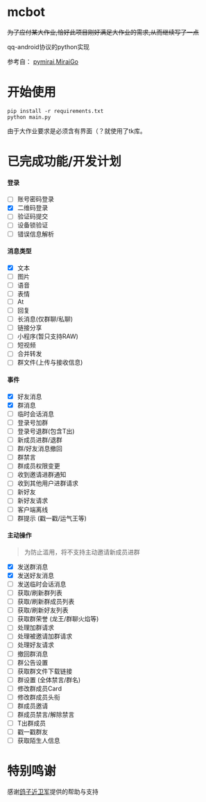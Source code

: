 # mcbot
~~为了应付某大作业,恰好此项目刚好满足大作业的需求,从而继续写了一点~~

qq-android协议的python实现

参考自：
[pymirai](https://github.com/synodriver/pymirai),[MiraiGo](https://github.com/Mrs4s/MiraiGo)

# 开始使用
    pip install -r requirements.txt
    python main.py

由于大作业要求是必须含有界面（？就使用了tk库。

# 已完成功能/开发计划
#### 登录
- [ ] 账号密码登录
- [x] 二维码登录
- [ ] 验证码提交
- [ ] 设备锁验证
- [ ] 错误信息解析

#### 消息类型
- [x] 文本
- [ ] 图片
- [ ] 语音
- [ ] 表情
- [ ] At
- [ ] 回复
- [ ] 长消息(仅群聊/私聊)
- [ ] 链接分享
- [ ] 小程序(暂只支持RAW)
- [ ] 短视频
- [ ] 合并转发
- [ ] 群文件(上传与接收信息)

#### 事件
- [x] 好友消息
- [x] 群消息
- [ ] 临时会话消息
- [ ] 登录号加群
- [ ] 登录号退群(包含T出)
- [ ] 新成员进群/退群
- [ ] 群/好友消息撤回 
- [ ] 群禁言
- [ ] 群成员权限变更
- [ ] 收到邀请进群通知
- [ ] 收到其他用户进群请求
- [ ] 新好友
- [ ] 新好友请求
- [ ] 客户端离线
- [ ] 群提示 (戳一戳/运气王等) 

#### 主动操作
> 为防止滥用，将不支持主动邀请新成员进群

- [x] 发送群消息
- [x] 发送好友消息
- [ ] 发送临时会话消息
- [ ] 获取/刷新群列表
- [ ] 获取/刷新群成员列表
- [ ] 获取/刷新好友列表
- [ ] 获取群荣誉 (龙王/群聊火焰等)
- [ ] 处理加群请求
- [ ] 处理被邀请加群请求
- [ ] 处理好友请求
- [ ] 撤回群消息
- [ ] 群公告设置
- [ ] 获取群文件下载链接
- [ ] 群设置 (全体禁言/群名)
- [ ] 修改群成员Card
- [ ] 修改群成员头衔
- [ ] 群成员邀请
- [ ] 群成员禁言/解除禁言
- [ ] T出群成员
- [ ] 戳一戳群友
- [ ] 获取陌生人信息

# 特别鸣谢
感谢[鸽子近卫军](https://github.com/synodriver)提供的帮助与支持
